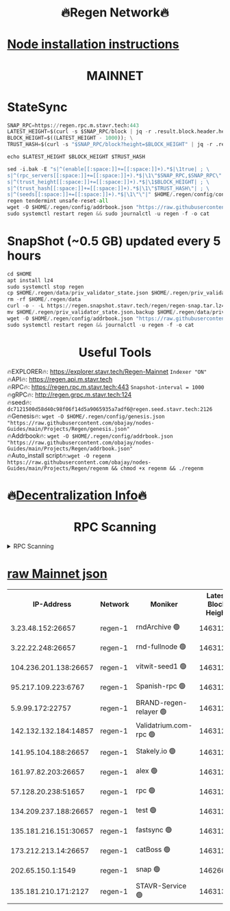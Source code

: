 <h1 align="center"> 🔥Regen Network🔥</h1>

[Node installation instructions](https://github.com/obajay/nodes-Guides/tree/main/Projects/Regen)
=
<h1 align="center"> MAINNET</h1>

# StateSync
```python
SNAP_RPC=https://regen.rpc.m.stavr.tech:443
LATEST_HEIGHT=$(curl -s $SNAP_RPC/block | jq -r .result.block.header.height); \
BLOCK_HEIGHT=$((LATEST_HEIGHT - 1000)); \
TRUST_HASH=$(curl -s "$SNAP_RPC/block?height=$BLOCK_HEIGHT" | jq -r .result.block_id.hash)

echo $LATEST_HEIGHT $BLOCK_HEIGHT $TRUST_HASH

sed -i.bak -E "s|^(enable[[:space:]]+=[[:space:]]+).*$|\1true| ; \
s|^(rpc_servers[[:space:]]+=[[:space:]]+).*$|\1\"$SNAP_RPC,$SNAP_RPC\"| ; \
s|^(trust_height[[:space:]]+=[[:space:]]+).*$|\1$BLOCK_HEIGHT| ; \
s|^(trust_hash[[:space:]]+=[[:space:]]+).*$|\1\"$TRUST_HASH\"| ; \
s|^(seeds[[:space:]]+=[[:space:]]+).*$|\1\"\"|" $HOME/.regen/config/config.toml
regen tendermint unsafe-reset-all
wget -O $HOME/.regen/config/addrbook.json "https://raw.githubusercontent.com/obajay/nodes-Guides/main/Projects/Regen/addrbook.json"
sudo systemctl restart regen && sudo journalctl -u regen -f -o cat
```
# SnapShot (~0.5 GB) updated every 5 hours
```python
cd $HOME
apt install lz4
sudo systemctl stop regen
cp $HOME/.regen/data/priv_validator_state.json $HOME/.regen/priv_validator_state.json.backup
rm -rf $HOME/.regen/data
curl -o - -L https://regen.snapshot.stavr.tech/regen/regen-snap.tar.lz4 | lz4 -c -d - | tar -x -C $HOME/.regen --strip-components 2
mv $HOME/.regen/priv_validator_state.json.backup $HOME/.regen/data/priv_validator_state.json
wget -O $HOME/.regen/config/addrbook.json "https://raw.githubusercontent.com/obajay/nodes-Guides/main/Projects/Regen/addrbook.json"
sudo systemctl restart regen && journalctl -u regen -f -o cat
```

 <h1 align="center"> Useful Tools</h1>

🔥EXPLORER🔥:     https://explorer.stavr.tech/Regen-Mainnet        `Indexer "ON"` \
🔥API🔥:          https://regen.api.m.stavr.tech \
🔥RPC🔥:          https://regen.rpc.m.stavr.tech:443              `Snapshot-interval = 1000` \
🔥gRPC🔥:         http://regen.grpc.m.stavr.tech:124 \
🔥seed🔥:      `dc7121500d58d40c98f06f14d5a9065935a7adf6@regen.seed.stavr.tech:2126` \
🔥Genesis🔥:   `wget -O $HOME/.regen/config/genesis.json "https://raw.githubusercontent.com/obajay/nodes-Guides/main/Projects/Regen/genesis.json"` \
🔥Addrbook🔥:  `wget -O $HOME/.regen/config/addrbook.json "https://raw.githubusercontent.com/obajay/nodes-Guides/main/Projects/Regen/addrbook.json"` \
🔥Auto_install script🔥:`wget -O regenm https://raw.githubusercontent.com/obajay/nodes-Guides/main/Projects/Regen/regenm && chmod +x regenm && ./regenm`

🔥[Decentralization Info](https://github.com/obajay/StateSync-snapshots/tree/main/Projects/Regen/Decentralization)🔥
=
<h1 align="center"> RPC Scanning</h1>

<details>
<summary>RPC Scanning</summary>

<h2 align="center"> We scan nodes in real time every 4 hours. And we provide the final result of RPC endpoints.
We cannot influence the operation of these nodes in any way. </h2>


```python
If Voting Power is higher than 0 --> then the Node is a validator of the network and may be subject to attack and be a potential threat to the chain.
```
```python
We marked such validators with a red symbol
```

</details>

[raw Mainnet json](https://rpc-check.regenm.stavr.tech/regenm/rpc-regenm-result.json)
=


<table><tr><th>IP-Address</th><th>Network</th><th>Moniker</th><th>Latest Block Height</th><th>Earliest Block Height</th><th>Catching Up</th><th>Tx Index</th><th>Voting Power</th><th>Scan Time</th></tr><tr><td>3.23.48.152:26657</td><td>regen-1</td><td>rndArchive 🟢</td><td>14631292</td><td>1</td><td>False</td><td>on</td><td>0</td><td>2024-02-10T09:25:15.171830518UTC</td></tr><tr><td>3.22.22.248:26657</td><td>regen-1</td><td>rnd-fullnode 🟢</td><td>14631292</td><td>4134001</td><td>False</td><td>on</td><td>0</td><td>2024-02-10T09:25:12.376752332UTC</td></tr><tr><td>104.236.201.138:26657</td><td>regen-1</td><td>vitwit-seed1 🟢</td><td>14631287</td><td>8943001</td><td>False</td><td>on</td><td>0</td><td>2024-02-10T09:24:42.385316822UTC</td></tr><tr><td>95.217.109.223:6767</td><td>regen-1</td><td>Spanish-rpc 🟢</td><td>14631296</td><td>10068001</td><td>False</td><td>on</td><td>0</td><td>2024-02-10T09:25:33.444891528UTC</td></tr><tr><td>5.9.99.172:22757</td><td>regen-1</td><td>BRAND-regen-relayer 🟢</td><td>14631296</td><td>10782501</td><td>False</td><td>on</td><td>0</td><td>2024-02-10T09:25:33.950684777UTC</td></tr><tr><td>142.132.132.184:14857</td><td>regen-1</td><td>Validatrium.com-rpc 🟢</td><td>14631296</td><td>11175001</td><td>False</td><td>on</td><td>0</td><td>2024-02-10T09:25:33.702718357UTC</td></tr><tr><td>141.95.104.188:26657</td><td>regen-1</td><td>Stakely.io 🟢</td><td>14631290</td><td>13442501</td><td>False</td><td>on</td><td>0</td><td>2024-02-10T09:25:01.328787163UTC</td></tr><tr><td>161.97.82.203:26657</td><td>regen-1</td><td>alex 🟢</td><td>14631293</td><td>13992001</td><td>False</td><td>on</td><td>0</td><td>2024-02-10T09:25:20.523931324UTC</td></tr><tr><td>57.128.20.238:51657</td><td>regen-1</td><td>rpc 🟢</td><td>14631294</td><td>13992001</td><td>False</td><td>on</td><td>0</td><td>2024-02-10T09:25:26.897804022UTC</td></tr><tr><td>134.209.237.188:26657</td><td>regen-1</td><td>test 🟢</td><td>14631297</td><td>13992001</td><td>False</td><td>on</td><td>0</td><td>2024-02-10T09:25:44.613669287UTC</td></tr><tr><td>135.181.216.151:30657</td><td>regen-1</td><td>fastsync 🟢</td><td>14631293</td><td>14457001</td><td>False</td><td>off</td><td>0</td><td>2024-02-10T09:25:20.168658862UTC</td></tr><tr><td>173.212.213.14:26657</td><td>regen-1</td><td>catBoss 🟢</td><td>14631292</td><td>14577001</td><td>False</td><td>on</td><td>0</td><td>2024-02-10T09:25:15.452881192UTC</td></tr><tr><td>202.65.150.1:1549</td><td>regen-1</td><td>snap 🟢</td><td>14626634</td><td>14625539</td><td>False</td><td>on</td><td>0</td><td>2024-02-10T09:26:18.611738383UTC</td></tr><tr><td>135.181.210.171:2127</td><td>regen-1</td><td>STAVR-Service 🟢</td><td>14631300</td><td>14628001</td><td>False</td><td>on</td><td>0</td><td>2024-02-10T09:25:59.309571221UTC</td></tr></table>